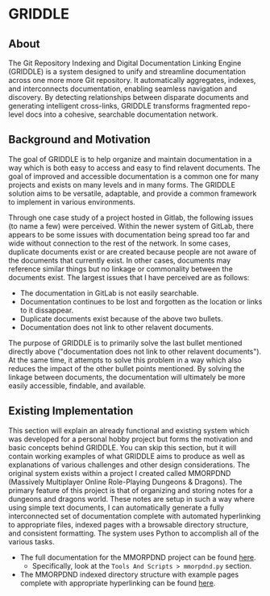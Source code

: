 # GRIDDLE

## About

The Git Repository Indexing and Digital Documentation Linking Engine (GRIDDLE) is a system designed to unify and streamline documentation across one more more Git repository.
It automatically aggregates, indexes, and interconnects documentation, enabling seamless navigation and discovery.
By detecting relationships between disparate documents and generating intelligent cross-links, GRIDDLE transforms fragmented repo-level docs into a cohesive, searchable documentation network.

## Background and Motivation

The goal of GRIDDLE is to help organize and maintain documentation in a way which is both easy to access and easy to find relavent documents.
The goal of improved and accessible documentation is a common one for many projects and exists on many levels and in many forms.
The GRIDDLE solution aims to be versatile, adaptable, and provide a common framework to implement in various environments.

Through one case study of a project hosted in Gitlab, the following issues (to name a few) were perceived.
Within the newer system of GitLab, there appears to be some issues with documentation being spread too far and wide without connection to the rest of the network.
In some cases, duplicate documents exist or are created because people are not aware of the documents that currently exist.
In other cases, documents may reference similar things but no linkage or commonality between the documents exist.
The largest issues that I have perceived are as follows:

- The documentation in GitLab is not easily searchable.
- Documentation continues to be lost and forgotten as the location or links to it dissappear.
- Duplicate documents exist because of the above two bullets.
- Documentation does not link to other relavent documents.

The purpose of GRIDDLE is to primarily solve the last bullet mentioned directly above ("documentation does not link to other relavent documents").
At the same time, it attempts to solve this problem in a way which also reduces the impact of the other bullet points mentioned.
By solving the linkage between documents, the documentation will ultimately be more easily accessible, findable, and available.

## Existing Implementation

This section will explain an already functional and existing system which was developed for a personal hobby project but forms the motivation and basic concepts behind GRIDDLE.
You can skip this section, but it will contain working examples of what GRIDDLE aims to produce as well as explanations of various challenges and other design considerations.
The original system exists within a project I created called MMORPDND (Massively Multiplayer Online Role-Playing Dungeons & Dragons). The primary feature of this project is that of organizing and storing notes for a dungeons and dragons world. These notes are setup in such a way where using simple text documents, I can automatically generate a fully interconnected set of documentation complete with automated hyperlinking to appropriate files, indexed pages with a browsable directory structure, and consistent formatting. The system uses Python to accomplish all of the various tasks.

- The full documentation for the MMORPDND project can be found [here](https://github.com/torodean/DnD/blob/main/docs/Manual.pdf).
  - Specifically, look at the `Tools And Scripts > mmorpdnd.py` section.
- The MMORPDND indexed directory structure with example pages complete with appropriate hyperlinking can be found [here](https://mmorpdnd.github.io/database/campaign/index.html).
